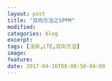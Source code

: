 ```yaml
---
layout: post
title: "双向方法之SPPM"
modified:
categories: blog
excerpt:
tags: [渲染,LTE,双向方法]
image:
feature:
date: 2017-04-16T08:08:50-04:00
---
```


